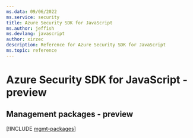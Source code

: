```yaml
---
ms.data: 09/06/2022
ms.service: security
title: Azure Security SDK for JavaScript
ms.author: jeffish
ms.devlang: javascript
author: xirzec
description: Reference for Azure Security SDK for JavaScript
ms.topic: reference
---
```

# Azure Security SDK for JavaScript - preview

## Management packages - preview
[!INCLUDE [mgmt-packages](security-mgmt-index.md)]